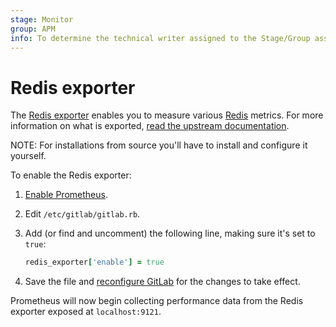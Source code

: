 ```yaml
---
stage: Monitor
group: APM
info: To determine the technical writer assigned to the Stage/Group associated with this page, see https://about.gitlab.com/handbook/engineering/ux/technical-writing/#designated-technical-writers
---
```


# Redis exporter

The [Redis exporter](https://github.com/oliver006/redis_exporter) enables you to measure
various [Redis](https://redis.io) metrics. For more information on what is exported,
[read the upstream documentation](https://github.com/oliver006/redis_exporter/blob/master/README.md#whats-exported).

NOTE:
For installations from source you'll have to install and configure it yourself.

To enable the Redis exporter:

1. [Enable Prometheus](index.md#configuring-prometheus).
1. Edit `/etc/gitlab/gitlab.rb`.
1. Add (or find and uncomment) the following line, making sure it's set to `true`:

   ```ruby
   redis_exporter['enable'] = true
   ```

1. Save the file and [reconfigure GitLab](../../restart_gitlab.md#omnibus-gitlab-reconfigure)
   for the changes to take effect.

Prometheus will now begin collecting performance data from
the Redis exporter exposed at `localhost:9121`.
